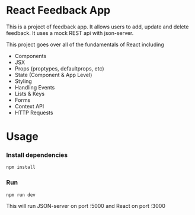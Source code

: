 # React Feedback App
This is a project of feedback app. It allows users to add, update and delete feedback. It uses a mock REST api with json-server.

This project goes over all of the fundamentals of React including

* Components
* JSX
* Props (proptypes, defaultprops, etc)
* State (Component & App Level)
* Styling
* Handling Events
* Lists & Keys
* Forms
* Context API
* HTTP Requests

# Usage
### Install dependencies
```bash
npm install
```

### Run
```bash
npm run dev
```

This will run JSON-server on port :5000 and React on port :3000
